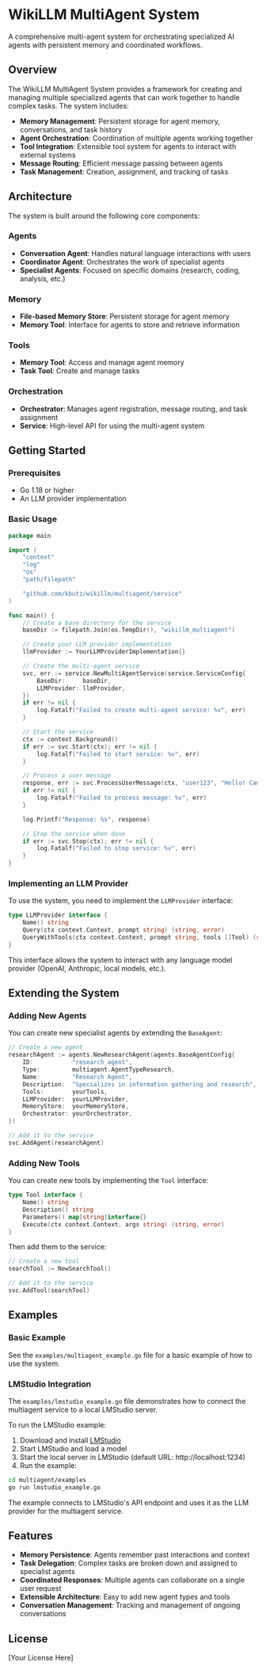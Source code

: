 # WikiLLM MultiAgent System

A comprehensive multi-agent system for orchestrating specialized AI agents with persistent memory and coordinated workflows.

## Overview

The WikiLLM MultiAgent System provides a framework for creating and managing multiple specialized agents that can work together to handle complex tasks. The system includes:

- **Memory Management**: Persistent storage for agent memory, conversations, and task history
- **Agent Orchestration**: Coordination of multiple agents working together
- **Tool Integration**: Extensible tool system for agents to interact with external systems
- **Message Routing**: Efficient message passing between agents
- **Task Management**: Creation, assignment, and tracking of tasks

## Architecture

The system is built around the following core components:

### Agents

- **Conversation Agent**: Handles natural language interactions with users
- **Coordinator Agent**: Orchestrates the work of specialist agents
- **Specialist Agents**: Focused on specific domains (research, coding, analysis, etc.)

### Memory

- **File-based Memory Store**: Persistent storage for agent memory
- **Memory Tool**: Interface for agents to store and retrieve information

### Tools

- **Memory Tool**: Access and manage agent memory
- **Task Tool**: Create and manage tasks

### Orchestration

- **Orchestrator**: Manages agent registration, message routing, and task assignment
- **Service**: High-level API for using the multi-agent system

## Getting Started

### Prerequisites

- Go 1.18 or higher
- An LLM provider implementation

### Basic Usage

```go
package main

import (
	"context"
	"log"
	"os"
	"path/filepath"

	"github.com/kbutz/wikillm/multiagent/service"
)

func main() {
	// Create a base directory for the service
	baseDir := filepath.Join(os.TempDir(), "wikillm_multiagent")

	// Create your LLM provider implementation
	llmProvider := YourLLMProviderImplementation{}

	// Create the multi-agent service
	svc, err := service.NewMultiAgentService(service.ServiceConfig{
		BaseDir:     baseDir,
		LLMProvider: llmProvider,
	})
	if err != nil {
		log.Fatalf("Failed to create multi-agent service: %v", err)
	}

	// Start the service
	ctx := context.Background()
	if err := svc.Start(ctx); err != nil {
		log.Fatalf("Failed to start service: %v", err)
	}

	// Process a user message
	response, err := svc.ProcessUserMessage(ctx, "user123", "Hello! Can you help me with a task?")
	if err != nil {
		log.Fatalf("Failed to process message: %v", err)
	}

	log.Printf("Response: %s", response)

	// Stop the service when done
	if err := svc.Stop(ctx); err != nil {
		log.Fatalf("Failed to stop service: %v", err)
	}
}
```

### Implementing an LLM Provider

To use the system, you need to implement the `LLMProvider` interface:

```go
type LLMProvider interface {
	Name() string
	Query(ctx context.Context, prompt string) (string, error)
	QueryWithTools(ctx context.Context, prompt string, tools []Tool) (string, error)
}
```

This interface allows the system to interact with any language model provider (OpenAI, Anthropic, local models, etc.).

## Extending the System

### Adding New Agents

You can create new specialist agents by extending the `BaseAgent`:

```go
// Create a new agent
researchAgent := agents.NewResearchAgent(agents.BaseAgentConfig{
	ID:           "research_agent",
	Type:         multiagent.AgentTypeResearch,
	Name:         "Research Agent",
	Description:  "Specializes in information gathering and research",
	Tools:        yourTools,
	LLMProvider:  yourLLMProvider,
	MemoryStore:  yourMemoryStore,
	Orchestrator: yourOrchestrator,
})

// Add it to the service
svc.AddAgent(researchAgent)
```

### Adding New Tools

You can create new tools by implementing the `Tool` interface:

```go
type Tool interface {
	Name() string
	Description() string
	Parameters() map[string]interface{}
	Execute(ctx context.Context, args string) (string, error)
}
```

Then add them to the service:

```go
// Create a new tool
searchTool := NewSearchTool()

// Add it to the service
svc.AddTool(searchTool)
```

## Examples

### Basic Example
See the `examples/multiagent_example.go` file for a basic example of how to use the system.

### LMStudio Integration
The `examples/lmstudio_example.go` file demonstrates how to connect the multiagent service to a local LMStudio server.

To run the LMStudio example:

1. Download and install [LMStudio](https://lmstudio.ai/)
2. Start LMStudio and load a model
3. Start the local server in LMStudio (default URL: http://localhost:1234)
4. Run the example:

```bash
cd multiagent/examples
go run lmstudio_example.go
```

The example connects to LMStudio's API endpoint and uses it as the LLM provider for the multiagent service.

## Features

- **Memory Persistence**: Agents remember past interactions and context
- **Task Delegation**: Complex tasks are broken down and assigned to specialist agents
- **Coordinated Responses**: Multiple agents can collaborate on a single user request
- **Extensible Architecture**: Easy to add new agent types and tools
- **Conversation Management**: Tracking and management of ongoing conversations

## License

[Your License Here]
